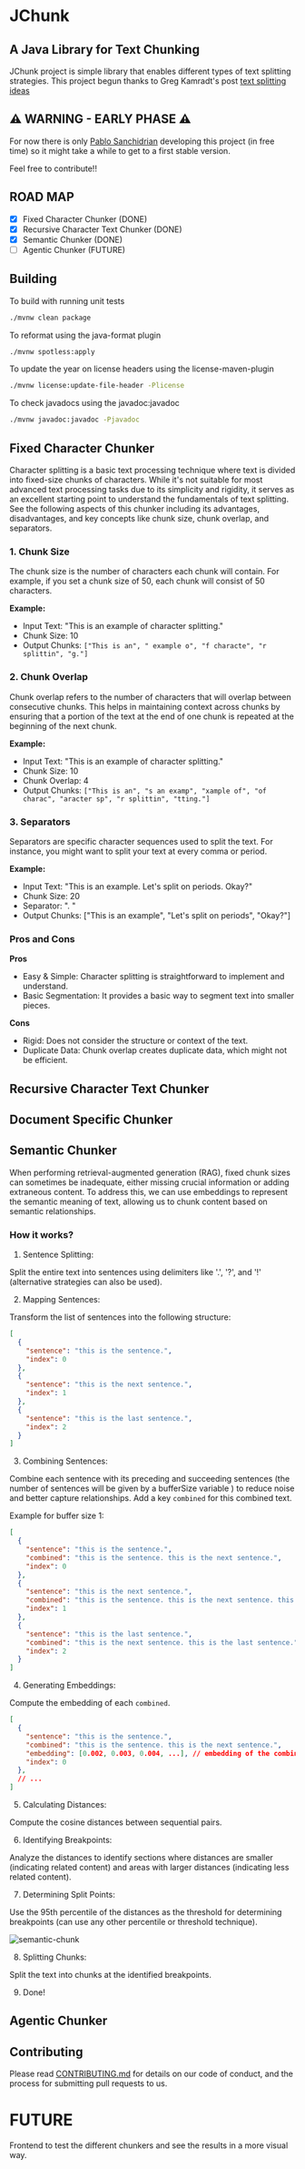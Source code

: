 # JChunk
## A Java Library for Text Chunking

JChunk project is simple library that enables different types of text splitting strategies.
This project begun thanks to Greg Kamradt's post [text splitting ideas](https://github.com/FullStackRetrieval-com/RetrievalTutorials/blob/main/tutorials/LevelsOfTextSplitting/5_Levels_Of_Text_Splitting.ipynb)

## ⚠️ WARNING - EARLY PHASE ⚠️

For now there is only [Pablo Sanchidrian](https://github.com/PabloSanchi) developing this project (in free time) so it might take a while to get to a first stable version.

Feel free to contribute!!

## ROAD MAP
- [x] Fixed Character Chunker (DONE)
- [X] Recursive Character Text Chunker (DONE)
- [x] Semantic Chunker (DONE)
- [ ] Agentic Chunker (FUTURE)

## Building

To build with running unit tests

```sh
./mvnw clean package
```

To reformat using the java-format plugin

```sh
./mvnw spotless:apply
```

To update the year on license headers using the license-maven-plugin

```sh
./mvnw license:update-file-header -Plicense
```

To check javadocs using the javadoc:javadoc

```sh
./mvnw javadoc:javadoc -Pjavadoc
```

## Fixed Character Chunker
Character splitting is a basic text processing technique where text is divided into fixed-size chunks of characters. While it's not suitable for most advanced text processing tasks due to its simplicity and rigidity, it serves as an excellent starting point to understand the fundamentals of text splitting. See the following aspects of this chunker including its advantages, disadvantages, and key concepts like chunk size, chunk overlap, and separators.

### 1. Chunk Size 
The chunk size is the number of characters each chunk will contain. For example, if you set a chunk size of 50, each chunk will consist of 50 characters.

**Example:**
- Input Text: "This is an example of character splitting."
- Chunk Size: 10
- Output Chunks: `["This is an", " example o", "f characte", "r splittin", "g."]`

### 2. Chunk Overlap
Chunk overlap refers to the number of characters that will overlap between consecutive chunks. This helps in maintaining context across chunks by ensuring that a portion of the text at the end of one chunk is repeated at the beginning of the next chunk.

**Example:**
- Input Text: "This is an example of character splitting."
- Chunk Size: 10
- Chunk Overlap: 4
- Output Chunks: `["This is an", "s an examp", "xample of", "of charac", "aracter sp", "r splittin", "tting."]`

### 3. Separators
Separators are specific character sequences used to split the text. For instance, you might want to split your text at every comma or period.

**Example:**
- Input Text: "This is an example. Let's split on periods. Okay?"
- Chunk Size: 20
- Separator: ". "
- Output Chunks: ["This is an example", "Let's split on periods", "Okay?"]

### Pros and Cons

**Pros**
- Easy & Simple: Character splitting is straightforward to implement and understand.
- Basic Segmentation: It provides a basic way to segment text into smaller pieces.

**Cons**
- Rigid: Does not consider the structure or context of the text.
- Duplicate Data: Chunk overlap creates duplicate data, which might not be efficient.

## Recursive Character Text Chunker

## Document Specific Chunker

## Semantic Chunker
When performing retrieval-augmented generation (RAG), fixed chunk sizes can sometimes be inadequate,
either missing crucial information or adding extraneous content. To address this, we can use embeddings to represent the semantic meaning of text, allowing us to chunk content based on semantic relationships.

### How it works?

1. Sentence Splitting:

Split the entire text into sentences using delimiters like '.', '?', and '!' (alternative strategies can also be used).

2. Mapping Sentences:

Transform the list of sentences into the following structure: 
```json
[
  { 
    "sentence": "this is the sentence.",
    "index": 0
  },
  {
    "sentence": "this is the next sentence.",
    "index": 1
  },
  {
    "sentence": "this is the last sentence.",
    "index": 2
  }
]
```

3. Combining Sentences:

Combine each sentence with its preceding and succeeding sentences (the number of sentences will be given by a bufferSize variable ) to reduce noise and better capture relationships. Add a key `combined` for this combined text.

Example for buffer size 1: 
```json
[
  { 
    "sentence": "this is the sentence.",
    "combined": "this is the sentence. this is the next sentence.",
    "index": 0
  },
  {
    "sentence": "this is the next sentence.",
    "combined": "this is the sentence. this is the next sentence. this is the last sentence.",
    "index": 1
  },
  {
    "sentence": "this is the last sentence.",
    "combined": "this is the next sentence. this is the last sentence.",
    "index": 2
  }
]
```

4. Generating Embeddings:

Compute the embedding of each `combined`.

```json
[
  { 
    "sentence": "this is the sentence.",
    "combined": "this is the sentence. this is the next sentence.",
    "embedding": [0.002, 0.003, 0.004, ...], // embedding of the combined key text
    "index": 0
  },
  // ...
]
```

5. Calculating Distances:

Compute the cosine distances between sequential pairs.

6. Identifying Breakpoints:

Analyze the distances to identify sections where distances are smaller (indicating related content) and areas with larger distances (indicating less related content).

7. Determining Split Points:

Use the 95th percentile of the distances as the threshold for determining breakpoints (can use any other percentile or threshold technique).

![semantic-chunk](images/semantic-chunk.png)
   
8. Splitting Chunks:

Split the text into chunks at the identified breakpoints.

9. Done!


## Agentic Chunker

## Contributing

Please read [CONTRIBUTING.md](CONTRIBUTING.md) for details on our code of conduct, and the process for submitting pull requests to us.

# FUTURE

Frontend to test the different chunkers and see the results in a more visual way.
